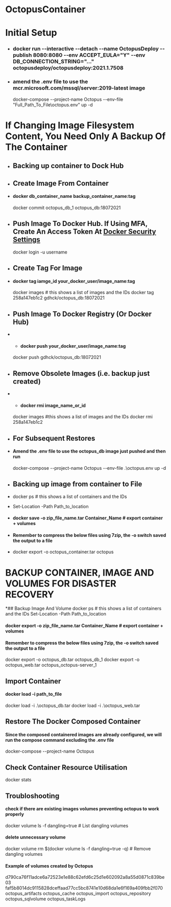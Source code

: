 # OctopusContainer

# Initial Setup
 * ### docker run --interactive --detach --name OctopusDeploy --publish 8080:8080 --env ACCEPT_EULA="Y" --env DB_CONNECTION_STRING="..." octopusdeploy/octopusdeploy:2021.1.7508
 * ### amend the .env file to use the mcr.microsoft.com/mssql/server:2019-latest image
   docker-compose --project-name Octopus --env-file "Full_Path_To_File\octopus.env" up -d

# If Changing Image Filesystem Content, You Need Only A Backup Of The Container
 * ## Backing up container to Dock Hub
 * ## Create Image From Container
 * #### docker db_container_name backup_container_name:tag
   docker commit octopus_db_1 octopus_db:18072021

* ## Push Image To Docker Hub. If Using MFA, Create An Access Token At [Docker Security Settings](https://hub.docker.com/settings/security)
   docker login -u username

* ## Create Tag For Image
 * #### docker tag iamge_id your_docker_user/image_name:tag
   docker images # this shows a list of images and the IDs
   docker tag 258a147eb1c2 gdhck/octopus_db:18072021

* ## Push Image To Docker Registry (Or Docker Hub)
 * * #### docker push your_docker_user/image_name:tag
   docker push gdhck/octopus_db:18072021

* ## Remove Obsolete Images (i.e. backup just created)
 * * #### docker rmi image_name_or_id
   docker images #this shows a list of images and the IDs
   docker rmi 258a147eb1c2

* ## For Subsequent Restores
 * #### Amend the .env file to use the octopus_db image just pushed and then run
   docker-compose --project-name Octopus --env-file .\octopus.env up -d

* ## Backing up image from container to File
 * docker ps # this shows a list of containers and the IDs
 * Set-Location -Path Path_to_location
 * #### docker save -o zip_file_name.tar Container_Name # export container + volumes
 * #### Remember to compress the below files using 7zip, the -o switch saved the output to a file
 * docker export -o octopus_container.tar octopus

# BACKUP CONTAINER, IMAGE AND VOLUMES FOR DISASTER RECOVERY
*## Backup Image And Volume
docker ps # this shows a list of containers and the IDs
Set-Location -Path Path_to_location
#### docker export -o zip_file_name.tar Container_Name # export container + volumes
#### Remember to compress the below files using 7zip, the -o switch saved the output to a file
docker export -o octopus_db.tar octopus_db_1
docker export -o octopus_web.tar octopus_octopus-server_1

## Import Container
#### docker load -i path_to_file
docker load -i .\octopus_db.tar
docker load -i .\octopus_web.tar

## Restore The Docker Composed Container
#### Since the composed containered images are already configured, we will run the compose command excluding the .env file
docker-compose --project-name Octopus

## Check Container Resource Utilisation
docker stats

## Troubloshooting
#### check if there are existing images volumes preventing octopus to work properly
docker volume ls -f dangling=true # List dangling volumes
#### delete unnecessary volume
docker volume rm $(docker volume ls -f dangling=true -q) # Remove dangling volumes
#### Example of volumes created by Octopus
d790ca76f11adce6a72523e1e88c62efd6c25d1e602092a8a55d0871c839be03
faf5b8014dc9115828dceffaad77cc5bc8741e10d68da1e6f169a409fbb2f070
octopus_artifacts
octopus_cache
octopus_import
octopus_repository
octopus_sqlvolume
octopus_taskLogs